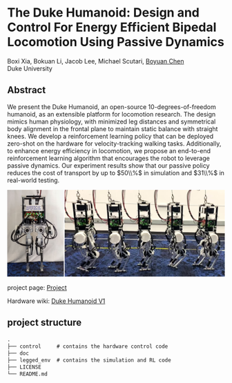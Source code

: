 # The Duke Humanoid: Design and Control For Energy Efficient Bipedal Locomotion Using Passive Dynamics
Boxi Xia, 
Bokuan Li, 
Jacob Lee, 
Michael Scutari, 
[Boyuan Chen](http://boyuanchen.com/)
<br>
Duke University
<br>

<!-- <span style="font-size:17px; display: block; text-align: left;">
    <a href=TBD target="_blank" style="text-decoration: underline;">[Project Page]</a> 
    <a href=TBD target="_blank" style="text-decoration: underline;">[Video]</a>
    <a href=TBD target="_blank" style="text-decoration: underline;">[arXiv]</a> <br>
</span> -->

## Abstract
We present the Duke Humanoid, an open-source 10-degrees-of-freedom humanoid, as an extensible platform for locomotion research. The design mimics human physiology, with minimized leg distances and symmetrical body alignment in the frontal plane to maintain static balance with straight knees. We develop a reinforcement learning policy that can be deployed zero-shot on the hardware for velocity-tracking walking tasks. Additionally, to enhance energy efficiency in locomotion, we propose an end-to-end reinforcement learning algorithm that encourages the robot to leverage passive dynamics. Our experiment results show that our passive policy reduces the cost of transport by up to $50\\%$ in simulation and $31\\%$ in real-world testing. 



<p align="center">
    <img src="doc/image/website_image_graph.jpg" width="600"> <br>
    <!-- <em></em> -->
</p>


project page: [Project](http://generalroboticslab.com/DukeHumanoidv1)

Hardware wiki: [Duke Humanoid V1](https://www.notion.so/Duke-Humanoid-V1-38d54de887d1403a82f2367490c45b89)

## project structure
```
.
├── control     # contains the hardware control code
├── doc
├── legged_env  # contains the simulation and RL code
├── LICENSE
└── README.md
```
